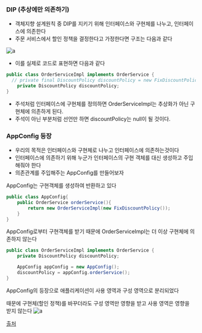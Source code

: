 ### DIP (추상에만 의존하기)

- 객체지향 설계원칙 중 DIP를 지키기 위해 인터페이스와 구현체를 나누고, 인터페이스에 의존한다
- 주문 서비스에서 할인 정책을 결정한다고 가정한다면 구조는 다음과 같다

![a](https://s3.us-west-2.amazonaws.com/secure.notion-static.com/067e7b58-c3b0-47ad-8383-897232b74146/Untitled.png?X-Amz-Algorithm=AWS4-HMAC-SHA256&X-Amz-Content-Sha256=UNSIGNED-PAYLOAD&X-Amz-Credential=AKIAT73L2G45EIPT3X45%2F20221011%2Fus-west-2%2Fs3%2Faws4_request&X-Amz-Date=20221011T121908Z&X-Amz-Expires=86400&X-Amz-Signature=33f2e259f4aa79c786bb4334a4be7aeec99c1564bf33c0422bf96bfaba86bd5a&X-Amz-SignedHeaders=host&response-content-disposition=filename%20%3D%22Untitled.png%22&x-id=GetObject)

- 이를 실제로 코드로 표현하면 다음과 같다

```java
public class OrderServiceImpl implements OrderService {
  // private final DiscountPolicy discountPolicy = new FixDiscountPolicy;
	private DiscountPolicy discountPolicy;
}
```

- 주석처럼 인터페이스에 구현체를 정의하면 OrderServiceImpl는 추상화가 아닌 구현체에 의존하게 된다.
- 주석이 아닌 부분처럼 선언만 하면 discountPolicy는 null이 될 것이다.

### AppConfig 등장

- 우리의 목적은 인터페이스와 구현체로 나누고 인터페이스에 의존하는것이다
- 인터페이스에 의존하기 위해 누군가 인터페이스의 구현 객체를 대신 생성하고 주입해줘야 한다
- 의존관계를 주입해주는 AppConfig를 만들어보자

AppConfig는 구현객체를 생성하여 반환하고 있다

```java
public class AppConfig{
	public OrderService orderService(){
		return new OrderServiceImpl(new FixDiscountPolicy());
	}
}
```

AppConfig로부터 구현객체를 받기 때문에 OrderServiceImpl는 더 이상 구현체에 의존하지 않는다

```java
public class OrderServiceImpl implements OrderService {
	private DiscountPolicy discountPolicy;

	AppConfig appConfig = new AppConfig();
	discountPolicy = appConfig.orderService();	
}
```

AppConfig의 등장으로 애플리케이션이 사용 영역과 구성 영역으로 분리되었다

때문에 구현체(할인 정책)를 바꾸더라도 구성 영역만 영향을 받고 사용 영역은 영향을 받지 않는다
![a](https://s3.us-west-2.amazonaws.com/secure.notion-static.com/38855d46-c3e8-4010-a4d6-a8559a2289c8/Untitled.png?X-Amz-Algorithm=AWS4-HMAC-SHA256&X-Amz-Content-Sha256=UNSIGNED-PAYLOAD&X-Amz-Credential=AKIAT73L2G45EIPT3X45%2F20221011%2Fus-west-2%2Fs3%2Faws4_request&X-Amz-Date=20221011T121958Z&X-Amz-Expires=86400&X-Amz-Signature=80c719efab2c5d11d530f6af8e6184bf1afae45c9d0b6eab8d2c926dfd753b76&X-Amz-SignedHeaders=host&response-content-disposition=filename%20%3D%22Untitled.png%22&x-id=GetObject)

[출처](https://www.inflearn.com/course/%EC%8A%A4%ED%94%84%EB%A7%81-%ED%95%B5%EC%8B%AC-%EC%9B%90%EB%A6%AC-%EA%B8%B0%EB%B3%B8%ED%8E%B8/dashboard)

